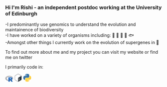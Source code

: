 ### Hi I'm Rishi - an independent postdoc working at the University of Edinburgh

-I predominantly use genomics to understand the evolution and maintainence of biodiversity  
-I have worked on a variety of organisms including: 🦈 🦠 🍄 🌴 🐟  
-Amongst other things I currently work on the evolution of supergenes in 🦋  

To find out more about me and my project you can visit my website or find me on twitter

I primarily code in:  
<p float="left">
  <img src="Rlogo.png" width="25" />
  <img src="bashlogo.png" width="25" /> 
  <img src="pythonlogo.png" width="25" />
</p>
